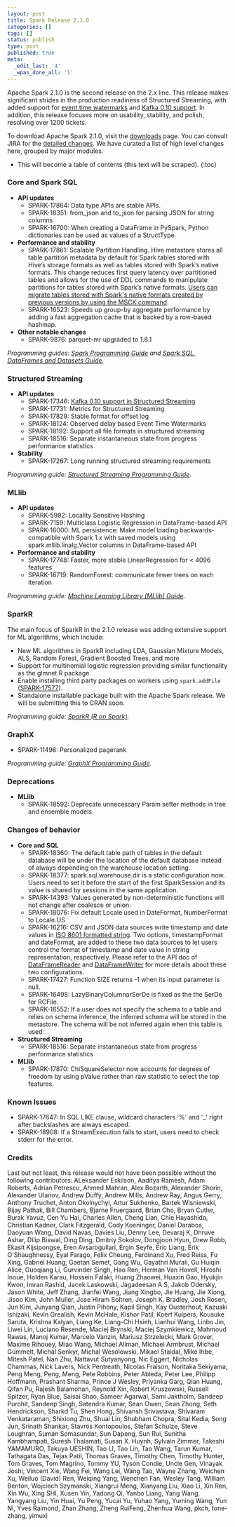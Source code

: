 ```yaml
---
layout: post
title: Spark Release 2.1.0
categories: []
tags: []
status: publish
type: post
published: true
meta:
  _edit_last: '4'
  _wpas_done_all: '1'
---
```



Apache Spark 2.1.0 is the second release on the 2.x line. This release makes significant strides in the production readiness of Structured Streaming, with added support for <a href="{{site.baseurl}}/docs/2.1.0/structured-streaming-programming-guide.html#handling-late-data-and-watermarking">event time watermarks</a> and <a href="{{site.baseurl}}/docs/2.1.0/structured-streaming-kafka-integration.html">Kafka 0.10 support</a>. In addition, this release focuses more on usability, stability, and polish, resolving over 1200 tickets.


To download Apache Spark 2.1.0, visit the <a href="{{site.baseurl}}/downloads.html">downloads</a> page. You can consult JIRA for the [detailed changes](https://issues.apache.org/jira/secure/ReleaseNote.jspa?projectId=12315420&version=12335644). We have curated a list of high level changes here, grouped by major modules.


* This will become a table of contents (this text will be scraped).
{:toc}


### Core and Spark SQL

 - **API updates**
   - SPARK-17864: Data type APIs are stable APIs. 
   - SPARK-18351: from_json and to_json for parsing JSON for string columns
   - SPARK-16700: When creating a DataFrame in PySpark, Python dictionaries can be used as values of a StructType.
 - **Performance and stability**
   - SPARK-17861: Scalable Partition Handling. Hive metastore stores all table partition metadata by default for Spark tables stored with Hive’s storage formats as well as tables stored with Spark’s native formats. This change reduces first query latency over partitioned tables and allows for the use of DDL commands to manipulate partitions for tables stored with Spark’s native formats. <a href="{{site.baseurl}}/docs/2.1.0/sql-programming-guide.html#upgrading-from-spark-sql-20-to-21">Users can migrate tables stored with Spark's native formats created by previous versions by using the MSCK command</a>.
   - SPARK-16523: Speeds up group-by aggregate performance by adding a fast aggregation cache that is backed by a row-based hashmap.
 - **Other notable changes**
   - SPARK-9876: parquet-mr upgraded to 1.8.1

*Programming guides: <a href="{{site.baseurl}}/docs/2.1.0/programming-guide.html">Spark Programming Guide</a> and <a href="{{site.baseurl}}/docs/2.1.0/sql-programming-guide.html">Spark SQL, DataFrames and Datasets Guide</a>.*


### Structured Streaming

 - **API updates**
   - SPARK-17346: <a href="{{site.baseurl}}/docs/2.1.0/structured-streaming-kafka-integration.html">Kafka 0.10 support in Structured Streaming</a>
   - SPARK-17731: Metrics for Structured Streaming
   - SPARK-17829: Stable format for offset log
   - SPARK-18124: Observed delay based Event Time Watermarks
   - SPARK-18192: Support all file formats in structured streaming
   - SPARK-18516: Separate instantaneous state from progress performance statistics
 - **Stability**
   - SPARK-17267: Long running structured streaming requirements

*Programming guide: <a href="{{site.baseurl}}/docs/2.1.0/structured-streaming-programming-guide.html">Structured Streaming Programming Guide</a>.*


### MLlib

 - **API updates**
   - SPARK-5992: Locality Sensitive Hashing
   - SPARK-7159: Multiclass Logistic Regression in DataFrame-based API
   - SPARK-16000: ML persistence: Make model loading backwards-compatible with Spark 1.x with saved models using spark.mllib.linalg.Vector columns in DataFrame-based API
 - **Performance and stability**
   - SPARK-17748: Faster, more stable LinearRegression for < 4096 features
   - SPARK-16719: RandomForest: communicate fewer trees on each iteration

*Programming guide: <a href="{{site.baseurl}}/docs/2.1.0/ml-guide.html">Machine Learning Library (MLlib) Guide</a>.*


### SparkR

The main focus of SparkR in the 2.1.0 release was adding extensive support for ML algorithms, which include:

 - New ML algorithms in SparkR including LDA, Gaussian Mixture Models, ALS, Random Forest, Gradient Boosted Trees, and more
 - Support for multinomial logistic regression providing similar functionality as the glmnet R package
 - Enable installing third party packages on workers using `spark.addFile` (<a href="https://issues.apache.org/jira/browse/SPARK-17577">SPARK-17577</a>).
 - Standalone installable package built with the Apache Spark release. We will be submitting this to CRAN soon.

*Programming guide: <a href="{{site.baseurl}}/docs/2.1.0/sparkr.html">SparkR (R on Spark)</a>.*

### GraphX

 - SPARK-11496: Personalized pagerank

*Programming guide: <a href="{{site.baseurl}}/docs/2.1.0/graphx-programming-guide.html">GraphX Programming Guide</a>.*


### Deprecations

 - **MLlib**
   - SPARK-18592: Deprecate unnecessary Param setter methods in tree and ensemble models


### Changes of behavior


 - **Core and SQL**
   - SPARK-18360: The default table path of tables in the default database will be under the location of the default database instead of always depending on the warehouse location setting.
   - SPARK-18377: spark.sql.warehouse.dir is a static configuration now. Users need to set it before the start of the first SparkSession and its value is shared by sessions in the same application.
   - SPARK-14393: Values generated by non-deterministic functions will not change after coalesce or union.
   - SPARK-18076: Fix default Locale used in DateFormat, NumberFormat to Locale.US
   - SPARK-16216: CSV and JSON data sources write timestamp and date values in <a href="https://www.w3.org/TR/NOTE-datetime">ISO 8601 formatted string</a>. Two options, timestampFormat and dateFormat, are added to these two data sources to let users control the format of timestamp and date value in string representation, respectively. Please refer to the API doc of <a href="{{site.baseurl}}/docs/2.1.0/api/scala/index.html#org.apache.spark.sql.DataFrameReader">DataFrameReader</a> and <a href="{{site.baseurl}}/docs/2.1.0/api/scala/index.html#org.apache.spark.sql.DataFrameWriter">DataFrameWriter</a> for more details about these two configurations. 
   - SPARK-17427: Function SIZE returns -1 when its input parameter is null.
   - SPARK-16498: LazyBinaryColumnarSerDe is fixed as the the SerDe for RCFile. 
   - SPARK-16552: If a user does not specify the schema to a table and relies on schema inference, the inferred schema will be stored in the metastore. The schema will be not inferred again when this table is used.
 - **Structured Streaming**
   - SPARK-18516: Separate instantaneous state from progress performance statistics
 - **MLlib**
   - SPARK-17870: ChiSquareSelector now accounts for degrees of freedom by using pValue rather than raw statistic to select the top features.



### Known Issues

 - SPARK-17647: In SQL LIKE clause, wildcard characters '%' and '_' right after backslashes are always escaped.
 - SPARK-18908: If a StreamExecution fails to start, users need to check stderr for the error.



### Credits
Last but not least, this release would not have been possible without the following contributors:
ALeksander Eskilson, Aaditya Ramesh, Adam Roberts, Adrian Petrescu, Ahmed Mahran, Alex Bozarth, Alexander Shorin, Alexander Ulanov, Andrew Duffy, Andrew Mills, Andrew Ray, Angus Gerry, Anthony Truchet, Anton Okolnychyi, Artur Sukhenko, Bartek Wisniewski, Bijay Pathak, Bill Chambers, Bjarne Fruergaard, Brian Cho, Bryan Cutler, Burak Yavuz, Cen Yu Hai, Charles Allen, Cheng Lian, Chie Hayashida, Christian Kadner, Clark Fitzgerald, Cody Koeninger, Daniel Darabos, Daoyuan Wang, David Navas, Davies Liu, Denny Lee, Devaraj K, Dhruve Ashar, Dilip Biswal, Ding Ding, Dmitriy Sokolov, Dongjoon Hyun, Drew Robb, Ekasit Kijsipongse, Eren Avsarogullari, Ergin Seyfe, Eric Liang, Erik O'Shaughnessy, Eyal Farago, Felix Cheung, Ferdinand Xu, Fred Reiss, Fu Xing, Gabriel Huang, Gaetan Semet, Gang Wu, Gayathri Murali, Gu Huiqin Alice, Guoqiang Li, Gurvinder Singh, Hao Ren, Herman Van Hovell, Hiroshi Inoue, Holden Karau, Hossein Falaki, Huang Zhaowei, Huaxin Gao, Hyukjin Kwon, Imran Rashid, Jacek Laskowski, Jagadeesan A S, Jakob Odersky, Jason White, Jeff Zhang, Jianfei Wang, Jiang Xingbo, Jie Huang, Jie Xiong, Jisoo Kim, John Muller, Jose Hiram Soltren, Joseph K. Bradley, Josh Rosen, Jun Kim, Junyang Qian, Justin Pihony, Kapil Singh, Kay Ousterhout, Kazuaki Ishizaki, Kevin Grealish, Kevin McHale, Kishor Patil, Koert Kuipers, Kousuke Saruta, Krishna Kalyan, Liang Ke, Liang-Chi Hsieh, Lianhui Wang, Linbo Jin, Liwei Lin, Luciano Resende, Maciej Brynski, Maciej Szymkiewicz, Mahmoud Rawas, Manoj Kumar, Marcelo Vanzin, Mariusz Strzelecki, Mark Grover, Maxime Rihouey, Miao Wang, Michael Allman, Michael Armbrust, Michael Gummelt, Michal Senkyr, Michal Wesolowski, Mikael Staldal, Mike Ihbe, Mitesh Patel, Nan Zhu, Nattavut Sutyanyong, Nic Eggert, Nicholas Chammas, Nick Lavers, Nick Pentreath, Nicolas Fraison, Noritaka Sekiyama, Peng Meng, Peng, Meng, Pete Robbins, Peter Ableda, Peter Lee, Philipp Hoffmann, Prashant Sharma, Prince J Wesley, Priyanka Garg, Qian Huang, Qifan Pu, Rajesh Balamohan, Reynold Xin, Robert Kruszewski, Russell Spitzer, Ryan Blue, Saisai Shao, Sameer Agarwal, Sami Jaktholm, Sandeep Purohit, Sandeep Singh, Satendra Kumar, Sean Owen, Sean Zhong, Seth Hendrickson, Sharkd Tu, Shen Hong, Shivansh Srivastava, Shivaram Venkataraman, Shixiong Zhu, Shuai Lin, Shubham Chopra, Sital Kedia, Song Jun, Srinath Shankar, Stavros Kontopoulos, Stefan Schulze, Steve Loughran, Suman Somasundar, Sun Dapeng, Sun Rui, Sunitha Kambhampati, Suresh Thalamati, Susan X. Huynh, Sylvain Zimmer, Takeshi YAMAMURO, Takuya UESHIN, Tao LI, Tao Lin, Tao Wang, Tarun Kumar, Tathagata Das, Tejas Patil, Thomas Graves, Timothy Chen, Timothy Hunter, Tom Graves, Tom Magrino, Tommy YU, Tyson Condie, Uncle Gen, Vinayak Joshi, Vincent Xie, Wang Fei, Wang Lei, Wang Tao, Wayne Zhang, Weichen Xu, Weiluo (David) Ren, Weiqing Yang, Wenchen Fan, Wesley Tang, William Benton, Wojciech Szymanski, Xiangrui Meng, Xianyang Liu, Xiao Li, Xin Ren, Xin Wu, Xing SHI, Xusen Yin, Yadong Qi, Yanbo Liang, Yang Wang, Yangyang Liu, Yin Huai, Yu Peng, Yucai Yu, Yuhao Yang, Yuming Wang, Yun Ni, Yves Raimond, Zhan Zhang, Zheng RuiFeng, Zhenhua Wang, pkch, tone-zhang, yimuxi